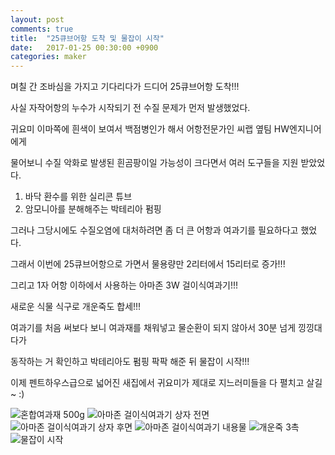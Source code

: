 ```yaml
---
layout: post
comments: true
title:  "25큐브어항 도착 및 물잡이 시작"
date:   2017-01-25 00:30:00 +0900
categories: maker
---
```

며칠 간 조바심을 가지고 기다리다가 드디어 25큐브어항 도착!!!

사실 자작어항의 누수가 시작되기 전 수질 문제가 먼저 발생했었다.

귀요미 이마쪽에 흰색이 보여서 백점병인가 해서 어항전문가인 씨랩 옆팀 HW엔지니어에게

물어보니 수질 악화로 발생된 흰곰팡이일 가능성이 크다면서 여러 도구들을 지원 받았었다.

1. 바닥 환수를 위한 실리콘 튜브
2. 암모니아를 분해해주는 박테리아 펌핑

그러나 그당시에도 수질오염에 대처하려면 좀 더 큰 어항과 여과기를 필요하다고 했었다.

그래서 이번에 25큐브어항으로 가면서 물용량만 2리터에서 15리터로 증가!!!

그리고 1자 어항 이하에서 사용하는 아마존 3W 걸이식여과기!!!

새로운 식물 식구로 개운죽도 합세!!!

여과기를 처음 써보다 보니 여과재를 채워넣고 물순환이 되지 않아서 30분 넘게 낑낑대다가

동작하는 거 확인하고 박테리아도 펌핑 팍팍 해준 뒤 물잡이 시작!!!

이제 펜트하우스급으로 넓어진 새집에서 귀요미가 제대로 지느러미들을 다 펼치고 살길~ :)

![혼합여과재 500g](/assets/20170124_214347.jpg)
![아마존 걸이식여과기 상자 전면](/assets/20170124_214428.jpg)
![아마존 걸이식여과기 상자 후면](/assets/20170124_214451.jpg)
![아마존 걸이식여과기 내용물](/assets/20170124_215454.jpg)
![개운죽 3촉](/assets/20170124_220131.jpg)
![물잡이 시작](/assets/25cube_fish_house_ready.png)

